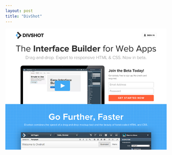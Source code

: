 ```yaml
---
layout: post
title: "DivShot"
---
```


<a class="thumbnail" href="http://divshot.com" target="_blank">
  <img src="/screenshots/divshot.jpg">
</a>

